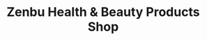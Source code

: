 ---
title: "Zenbu Health & Beauty Products Shop"
url: /san-pablo/zenbu-health-und-beauty-products-shop/
shop: Kosmetik
---
